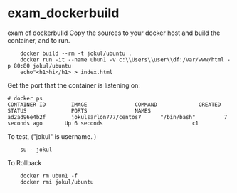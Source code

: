 # exam_dockerbuild
exam of dockerbulid
Copy the sources to your docker host and build the container, and to run.
```
	docker build --rm -t jokul/ubuntu .
	docker run -it --name ubun1 -v c:\\Users\\user\\df:/var/www/html -p 80:80 jokul/ubuntu
	echo"<h1>hi</h1> > index.html
```
Get the port that the container is listening on:

```
# docker ps
CONTAINER ID        IMAGE               COMMAND             CREATED             STATUS              PORTS               NAMES
ad2ad96e4b2f        jokulsarlon777/centos7      "/bin/bash"         7 seconds ago       Up 6 seconds                            c1
```

To test, ("jokul" is username. )
```
	su - jokul
```
To Rollback
```
    docker rm ubun1 -f
    docker rmi jokul/ubuntu
```
